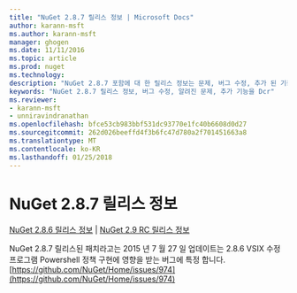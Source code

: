 ```yaml
---
title: "NuGet 2.8.7 릴리스 정보 | Microsoft Docs"
author: karann-msft
ms.author: karann-msft
manager: ghogen
ms.date: 11/11/2016
ms.topic: article
ms.prod: nuget
ms.technology: 
description: "NuGet 2.8.7 포함에 대 한 릴리스 정보는 문제, 버그 수정, 추가 된 기능 및 Dcr 알려져 있습니다."
keywords: "NuGet 2.8.7 릴리스 정보, 버그 수정, 알려진 문제, 추가 기능을 Dcr"
ms.reviewer:
- karann-msft
- unniravindranathan
ms.openlocfilehash: bfce53cb983bbf531dc93770e1fc40b6608d0d27
ms.sourcegitcommit: 262d026beeffd4f3b6fc47d780a2f701451663a8
ms.translationtype: MT
ms.contentlocale: ko-KR
ms.lasthandoff: 01/25/2018
---
```

# <a name="nuget-287-release-notes"></a>NuGet 2.8.7 릴리스 정보

[NuGet 2.8.6 릴리스 정보](../release-notes/nuget-2.8.6.md) | [NuGet 2.9 RC 릴리스 정보](../release-notes/nuget-2.9-RC.md)

NuGet 2.8.7 릴리스된 패치라고는 2015 년 7 월 27 일 업데이트는 2.8.6 VSIX 수정 프로그램 Powershell 정책 구현에 영향을 받는 버그에 특정 합니다.
[https://github.com/NuGet/Home/issues/974](https://github.com/NuGet/Home/issues/974)